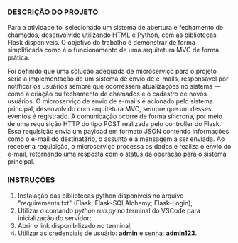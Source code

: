 ### DESCRIÇÃO DO PROJETO

Para a atividade foi selecionado um sistema de abertura e fechamento de chamados, desenvolvido utilizando HTML e Python, com as bibliotecas Flask disponíveis. O objetivo do trabalho é demonstrar de forma simplificada como é o funcionamento de uma arquitetura MVC de forma prática.

Foi definido que uma solução adequada de microserviço para o projeto seria a implementação de um sistema de envio de e-mails, responsável por notificar os usuários sempre que ocorressem atualizações no sistema — como a criação ou fechamento de chamados e o cadastro de novos usuários. O microserviço de envio de e-mails é acionado pelo sistema principal, desenvolvido com arquitetura MVC, sempre que um desses eventos é registrado. A comunicação ocorre de forma síncrona, por meio de uma requisição HTTP do tipo POST realizada pelo controller do Flask. Essa requisição envia um payload em formato JSON contendo informações como o e-mail do destinatário, o assunto e a mensagem a ser enviada. Ao receber a requisição, o microserviço processa os dados e realiza o envio do e-mail, retornando uma resposta com o status da operação para o sistema principal.

### INSTRUÇÕES

1. Instalação das bibliotecas python disponíveis no arquivo "requirements.txt" (Flask; Flask-SQLAlchemy; Flask-Login);
2. Utilizar o comando *python run.py* no terminal do VSCode para inicialização do servidor;
3. Abrir o link disponibilizado no terminal;
4. Utilizar as credenciais de usuário: **admin** e senha: **admin123**.

